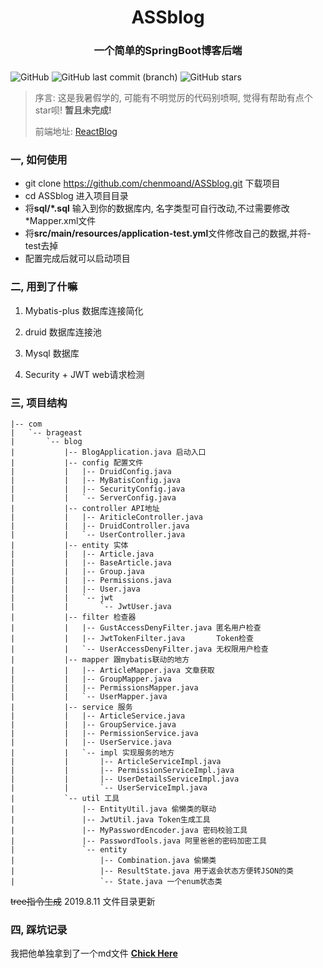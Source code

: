 <h1>
    <center>ASSblog</center>
    <h3><center>一个简单的SpringBoot博客后端</center><h3>
</h1>

![GitHub](https://img.shields.io/github/license/chenmoand/ASSblog)  ![GitHub last commit (branch)](https://img.shields.io/github/last-commit/chenmoand/ASSblog/master)  ![GitHub stars](https://img.shields.io/github/stars/chenmoand/ASSblog)

>  序言: 这是我暑假学的, 可能有不明觉厉的代码别喷啊, 觉得有帮助有点个star呗!  **暂且未完成!**
>
>  前端地址: [ReactBlog](https://github.com/chenmoand/ReactBlog)

### 一, 如何使用

- git clone https://github.com/chenmoand/ASSblog.git 下载项目
- cd ASSblog 进入项目目录
- 将**sql/*.sql** 输入到你的数据库内, 名字类型可自行改动,不过需要修改*Mapper.xml文件
- 将**src/main/resources/application-test.yml**文件修改自己的数据,并将-test去掉
- 配置完成后就可以启动项目

### 二, 用到了什嘛

1. Mybatis-plus 数据库连接简化

2. druid 数据库连接池

3. Mysql 数据库

4. Security + JWT web请求检测

### 三, 项目结构 

```
|-- com
|   `-- brageast
|       `-- blog
|           |-- BlogApplication.java 启动入口
|           |-- config 配置文件
|           |   |-- DruidConfig.java
|           |   |-- MyBatisConfig.java
|           |   |-- SecurityConfig.java
|           |   `-- ServerConfig.java
|           |-- controller API地址
|           |   |-- AriticleController.java
|           |   |-- DruidController.java
|           |   `-- UserController.java
|           |-- entity 实体
|           |   |-- Article.java
|           |   |-- BaseArticle.java
|           |   |-- Group.java
|           |   |-- Permissions.java
|           |   |-- User.java
|           |   `-- jwt 
|           |       `-- JwtUser.java
|           |-- filter 检查器
|           |   |-- GustAccessDenyFilter.java 匿名用户检查
|           |   |-- JwtTokenFilter.java       Token检查
|           |   `-- UserAccessDenyFilter.java 无权限用户检查
|           |-- mapper 跟mybatis联动的地方
|           |   |-- ArticleMapper.java 文章获取
|           |   |-- GroupMapper.java
|           |   |-- PermissionsMapper.java
|           |   `-- UserMapper.java
|           |-- service 服务
|           |   |-- ArticleService.java
|           |   |-- GroupService.java
|           |   |-- PermissionService.java
|           |   |-- UserService.java
|           |   `-- impl 实现服务的地方
|           |       |-- ArticleServiceImpl.java
|           |       |-- PermissionServiceImpl.java
|           |       |-- UserDetailsServiceImpl.java
|           |       `-- UserServiceImpl.java
|           `-- util 工具
|               |-- EntityUtil.java 偷懒类的联动
|               |-- JwtUtil.java Token生成工具
|               |-- MyPasswordEncoder.java 密码校验工具
|               |-- PasswordTools.java 阿里爸爸的密码加密工具
|               `-- entity
|                   |-- Combination.java 偷懒类
|                   |-- ResultState.java 用于返会状态方便转JSON的类
|                   `-- State.java 一个enum状态类
```

~~tree指令生成~~ 2019.8.11 文件目录更新

### 四, 踩坑记录

我把他单独拿到了一个md文件 **[Chick Here](./踩坑.md)**

